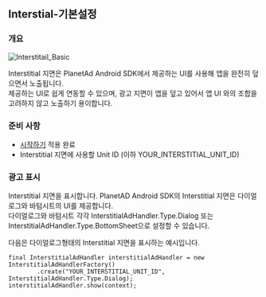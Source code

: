## Interstial-기본설정

### 개요
![Interstitail_Basic](./resources/insterstital_default.png)

Interstitial 지면은 PlanetAd Android SDK에서 제공하는 UI를 사용해 앱을 완전히 덮으면서 노출됩니다. <br>
제공하는 UI로 쉽게 연동할 수 있으며, 광고 지면이 앱을 덮고 있어서 앱 UI 와의 조합을 고려하지 않고 노출하기 용이합니다. 


### 준비 사항
- [시작하기](./0_benefit_begin.md) 적용 완료
- Interstitial 지면에 사용할 Unit ID (이하 YOUR_INTERSTITIAL_UNIT_ID)

### 광고 표시
Interstitial 지면을 표시합니다. PlanetAD Android SDK의 Interstitial 지면은 다이얼로그와 바텀시트의 UI를 제공합니다.<br>
다이얼로그와 바텀시트 각각 InterstitialAdHandler.Type.Dialog 또는 InterstitialAdHandler.Type.BottomSheet으로 설정할 수 있습니다.<br>

다음은 다이얼로그형태의 Interstitial 지면을 표시하는 예시입니다. 

```
final InterstitialAdHandler interstitialAdHandler = new InterstitialAdHandlerFactory()
        .create("YOUR_INTERSTITIAL_UNIT_ID", InterstitialAdHandler.Type.Dialog);
interstitialAdHandler.show(context);
```